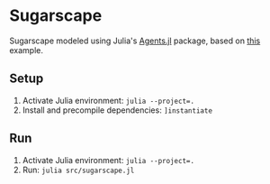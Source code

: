 # Sugarscape

Sugarscape modeled using Julia's [Agents.jl](https://juliadynamics.github.io/Agents.jl/stable/) package, based on
[this](https://juliadynamics.github.io/AgentsExampleZoo.jl/dev/examples/sugarscape/#Sugarscape) example.

## Setup

1. Activate Julia environment: `julia --project=.`
2. Install and precompile dependencies: `]instantiate`

## Run

1. Activate Julia environment: `julia --project=.`
2. Run: `julia src/sugarscape.jl`
